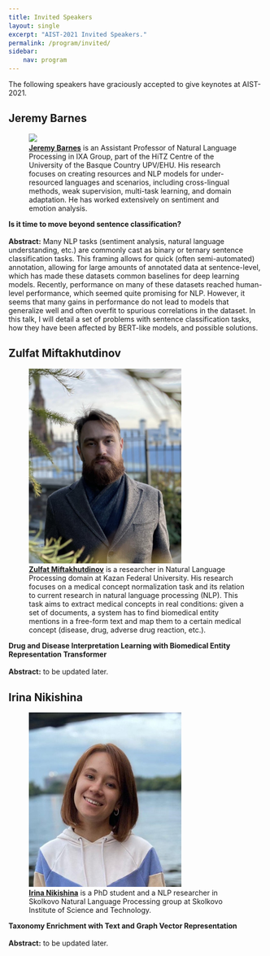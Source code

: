 ```yaml
---
title: Invited Speakers
layout: single
excerpt: "AIST-2021 Invited Speakers."
permalink: /program/invited/
sidebar: 
    nav: program
---
```


The following speakers have graciously accepted to give keynotes at AIST-2021.<br>

## Jeremy Barnes

<figure>
  <a href="https://jerbarnes.github.io/"><img width="300" src="https://www.mn.uio.no/ifi/english/people/aca/jeremycb/jeremycb.jpg"></a>
  <figcaption><strong><a href="https://www.unive.it/pag/18669/?tx_news_pi1%5Bnews%5D=1514&cHash=6fb2d08f42d9112b0d582cca08db515f">Jeremy Barnes</a></strong> is an Assistant Professor of Natural Language Processing in IXA Group, part of the HiTZ Centre of the University of the Basque Country UPV/EHU. His research focuses on creating resources and NLP models for under-resourced languages and scenarios, including cross-lingual methods, weak supervision, multi-task learning, and domain adaptation. He has worked extensively on sentiment and emotion analysis.</figcaption>
</figure>

<b>Is it time to move beyond sentence classification?</b> <br/> <br/>
<b>Abstract:</b> Many NLP tasks (sentiment analysis, natural language understanding, etc.) are commonly cast as binary or ternary sentence classification tasks. This framing allows for quick (often semi-automated) annotation, allowing for large amounts of annotated data at sentence-level, which has made these datasets common baselines for deep learning models. Recently, performance on many of these datasets reached human-level performance, which seemed quite promising for NLP. However, it seems that many gains in performance do not lead to models that generalize well and often overfit to spurious correlations in the dataset. In this talk, I will detail a set of problems with sentence classification tasks, how they have been affected by BERT-like models, and possible solutions.

## Zulfat Miftakhutdinov

<figure>
  <a href="https://scholar.google.ru/citations?user=cL4eju0AAAAJ&hl=ru"><img width="300" src="/assets/images/zulfat.jpg"></a>
  <figcaption><strong><a href="https://www.unive.it/pag/18669/?tx_news_pi1%5Bnews%5D=1514&cHash=6fb2d08f42d9112b0d582cca08db515f">Zulfat Miftakhutdinov</a></strong> is a researcher in Natural Language Processing domain at Kazan Federal University. His research focuses on a medical concept normalization task and its relation to current research in natural language processing (NLP). This task aims to extract medical concepts in real conditions: given a set of documents, a system has to find biomedical entity mentions in a free-form text and map them to a certain medical concept (disease, drug, adverse drug reaction, etc.).</figcaption>
</figure>

<b>Drug and Disease Interpretation Learning with Biomedical Entity Representation Transformer</b> <br/> <br/>
<b>Abstract:</b> to be updated later.

## Irina Nikishina

<figure>
  <a href="https://crei.skoltech.ru/cdise/people/irinanikishina"><img width="300" src="/assets/images/nikishina.jpg"></a>
  <figcaption><strong><a href="https://www.unive.it/pag/18669/?tx_news_pi1%5Bnews%5D=1514&cHash=6fb2d08f42d9112b0d582cca08db515f">Irina Nikishina</a></strong> is a PhD student and a NLP researcher in Skolkovo Natural Language Processing group at Skolkovo Institute of Science and Technology.</figcaption>
</figure>

<b>Taxonomy Enrichment with Text and Graph Vector Representation</b> <br/> <br/>
<b>Abstract:</b> to be updated later.
